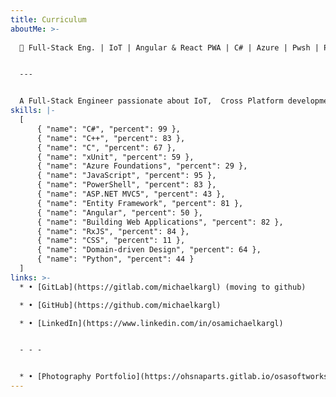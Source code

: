 ```yaml
---
title: Curriculum
aboutMe: >-
  
  🤖 Full-Stack Eng. | IoT | Angular & React PWA | C# | Azure | Pwsh | Passionate about Testing & Quality


  ---


  A Full-Stack Engineer passionate about IoT,  Cross Platform development, system automation, architecture and code quality. My main stacks are .NET / Angular & React / Azure
skills: |-
  [
      { "name": "C#", "percent": 99 },
      { "name": "C++", "percent": 83 },
      { "name": "C", "percent": 67 },
      { "name": "xUnit", "percent": 59 },
      { "name": "Azure Foundations", "percent": 29 },
      { "name": "JavaScript", "percent": 95 },
      { "name": "PowerShell", "percent": 83 },
      { "name": "ASP.NET MVC5", "percent": 43 },
      { "name": "Entity Framework", "percent": 81 },
      { "name": "Angular", "percent": 50 },
      { "name": "Building Web Applications", "percent": 82 },
      { "name": "RxJS", "percent": 84 },
      { "name": "CSS", "percent": 11 },
      { "name": "Domain-driven Design", "percent": 64 },
      { "name": "Python", "percent": 44 }
  ]
links: >-
  * • [GitLab](https://gitlab.com/michaelkargl) (moving to github)

  * • [GitHub](https://github.com/michaelkargl)

  * • [LinkedIn](https://www.linkedin.com/in/osamichaelkargl)


  - - -


  * • [Photography Portfolio](https://ohsnaparts.gitlab.io/osasoftworks/portfolio/osaportfolio/)
---
```

